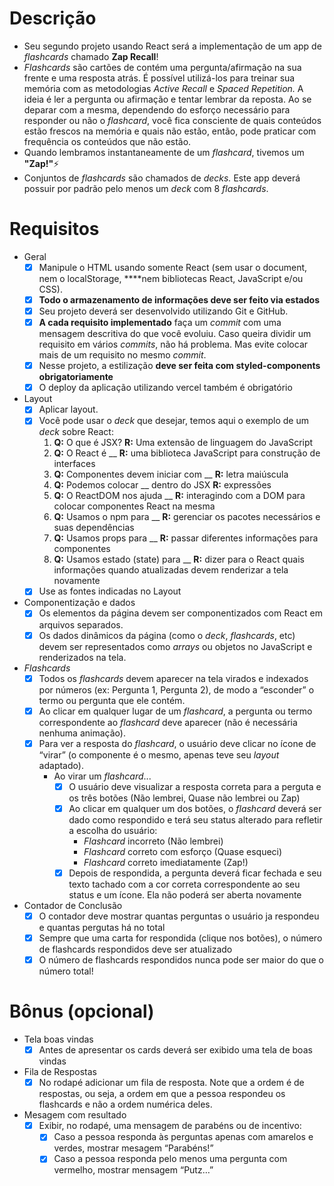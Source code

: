 # Descrição

- Seu segundo projeto usando React será a implementação de um app de *flashcards* chamado **Zap Recall**!
- *Flashcards* são cartões de contém uma pergunta/afirmação na sua frente e uma resposta atrás. É possível utilizá-los para treinar sua memória com as metodologias *Active Recall* e *Spaced Repetition.* A ideia é ler a pergunta ou afirmação e tentar lembrar da reposta. Ao se deparar com a mesma, dependendo do esforço necessário para responder ou não o *flashcard*, você fica consciente de quais conteúdos estão frescos na memória e quais não estão, então, pode praticar com frequência os conteúdos que não estão.
- Quando lembramos instantaneamente de um *flashcard*, tivemos um **"Zap!"**⚡
- Conjuntos de *flashcards* são chamados de *decks.* Este app deverá possuir por padrão pelo menos um *deck* com 8 *flashcards*.

# Requisitos

- Geral
    - [X]  Manipule o HTML usando somente React (sem usar o document, nem o localStorage, ****nem bibliotecas React, JavaScript e/ou CSS).
    - [X]  **Todo o armazenamento de informações deve ser feito via estados**
    - [X]  Seu projeto deverá ser desenvolvido utilizando Git e GitHub.
    - [X]  **A cada requisito implementado** faça um *commit* com uma mensagem descritiva do que você evoluiu. Caso queira dividir um requisito em vários *commits*, não há problema. Mas evite colocar mais de um requisito no mesmo *commit*.
    - [X]  Nesse projeto, a estilização **deve ser feita com styled-components obrigatoriamente**
    - [X]  O deploy da aplicação utilizando vercel também é obrigatório
    
- Layout
    - [X]  Aplicar layout.
    - [X]  Você pode usar o *deck* que desejar, temos aqui o exemplo de um *deck* sobre React:
        1. **Q:** O que é JSX? **R:** Uma extensão de linguagem do JavaScript
        2. **Q:** O React é __ **R:** uma biblioteca JavaScript para construção de interfaces
        3. **Q:** Componentes devem iniciar com __ **R:** letra maiúscula
        4. **Q:** Podemos colocar __ dentro do JSX **R:** expressões
        5. **Q:** O ReactDOM nos ajuda __ **R:** interagindo com a DOM para colocar componentes React na mesma
        6. **Q:** Usamos o npm para __ **R:** gerenciar os pacotes necessários e suas dependências
        7. **Q:** Usamos props para __ **R:** passar diferentes informações para componentes 
        8. **Q:** Usamos estado (state) para __ **R:** dizer para o React quais informações quando atualizadas devem renderizar a tela novamente
    - [X]  Use as fontes indicadas no Layout
- Componentização e dados
    - [X]  Os elementos da página devem ser componentizados com React em arquivos separados.
    - [X]  Os dados dinâmicos da página (como o *deck*, *flashcards*, etc) devem ser representados como *arrays* ou objetos no JavaScript e renderizados na tela.
- *Flashcards*
    - [X]  Todos os *flashcards* devem aparecer na tela virados e indexados por números (ex: Pergunta 1, Pergunta 2), de modo a “esconder” o termo ou pergunta que ele contém.
    - [X]  Ao clicar em qualquer lugar de um *flashcard*, a pergunta ou termo correspondente ao *flashcard* deve aparecer (não é necessária nenhuma animação).
    - [X]  Para ver a resposta do *flashcard*, o usuário deve clicar no ícone de “virar” (o componente é o mesmo, apenas teve seu *layout* adaptado).
        - Ao virar um *flashcard*...
            - [X]  O usuário deve visualizar a resposta correta para a perguta e os três botões (Não lembrei, Quase não lembrei ou Zap)
            - [X]  Ao clicar em qualquer um dos botões, o *flashcard* deverá ser dado como respondido e terá seu status alterado para refletir a escolha do usuário:
                - *Flashcard* incorreto (Não lembrei)
                - *Flashcard* correto com esforço (Quase esqueci)
                - *Flashcard* correto imediatamente (Zap!)
            - [X]  Depois de respondida, a pergunta deverá ficar fechada e seu texto tachado com a cor correta correspondente ao seu status e um ícone. Ela não poderá ser aberta novamente
- Contador de Conclusão
    - [X]  O contador deve mostrar quantas perguntas o usuário ja respondeu e quantas pergutas há no total
    - [X]  Sempre que uma carta for respondida (clique nos botões), o número de flashcards respondidos deve ser atualizado
    - [X]  O número de flashcards respondidos nunca pode ser maior do que o número total!

# Bônus (opcional)

- Tela boas vindas
    - [X]  Antes de apresentar os cards deverá ser exibido uma tela de boas vindas
- Fila de Respostas
    - [x]  No rodapé adicionar um fila de resposta. Note que a ordem é de respostas, ou seja, a ordem em que a pessoa respondeu os flashcards e não a ordem numérica deles.
- Mesagem com resultado
    - [x]  Exibir, no rodapé, uma mensagem de parabéns ou de incentivo:
        - [x]  Caso a pessoa responda às perguntas apenas com amarelos e verdes, mostrar mesagem “Parabéns!”
        - [x]  Caso a pessoa responda pelo menos uma pergunta com vermelho, mostrar mensagem “Putz…”
